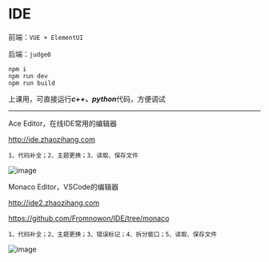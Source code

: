 # IDE
 
前端：```VUE + ElementUI```

后端：```judge0```

```
npm i
npm run dev
npm run build
```

上课用，可直接运行***c++、python***代码，方便调试

****
Ace Editor，在线IDE常用的编辑器

http://ide.zhaozihang.com

```1、代码补全；2、主题更换；3、读取、保存文件```

![image](https://user-images.githubusercontent.com/2792725/115114666-14b86500-9fc3-11eb-881e-b24b3b8b0fc5.png)


Monaco Editor，VSCode的编辑器

http://ide2.zhaozihang.com

https://github.com/Fromnowon/IDE/tree/monaco

```1、代码补全；2、主题更换；3、错误标记；4、拆分窗口；5、读取、保存文件```

![image](https://user-images.githubusercontent.com/2792725/115114499-5a286280-9fc2-11eb-8077-f2ce248f42e7.png)
